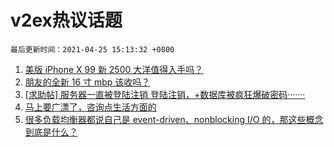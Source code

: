 # v2ex热议话题

`最后更新时间：2021-04-25 15:13:32 +0800`

1. [美版 iPhone X 99 新 2500 大洋值得入手吗？](https://www.v2ex.com/t/773019)
1. [朋友的全新 16 寸 mbp 该收吗？](https://www.v2ex.com/t/772961)
1. [[求助帖] 服务器一直被登陆注销 登陆注销，+数据库被疯狂爆破密码·······](https://www.v2ex.com/t/772978)
1. [马上要广漂了，咨询点生活方面的](https://www.v2ex.com/t/773048)
1. [很多负载均衡器都说自己是 event-driven、nonblocking I/O 的，那这些概念到底是什么？](https://www.v2ex.com/t/772976)


